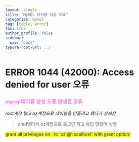 ```yaml
---
layout: single
title: "MySQL 테이블 생성 오류"
categories: mysql
tag: [table, error]
toc: true
author_profile: false
sidebar:
  nav: "docs"
typora-root-url: ../
---
```


# ERROR 1044 (42000): Access denied for user 오류



<h3><span style="color:violet">mysql테이블 생성 도중 발생한 오류</span></h3>

*root계정 말고 oz계정으로 테이블을 만들려고 했다가 실패함*

> cmd열어서 oz계정으로 로그인 하고 해당 명령어 실행

<span style="background-color:yellow">grant all privileges on *.* to 'oz'@'localhost' with grant option;</span>

